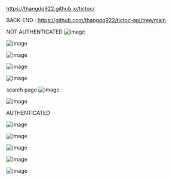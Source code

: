 
https://thangdq922.github.io/tictoc/

BACK-END : https://github.com/thangdq922/tictoc-api/tree/main


NOT AUTHENTICATED
![image](https://github.com/thangdq922/tictoc-FrontEnd/assets/127226811/2b91b4cc-a283-420d-8efb-f0e5502abf5e)

![image](https://github.com/thangdq922/tictoc-FrontEnd/assets/127226811/163597e7-277c-465b-8fb8-b9d7fdd5b0cb)

![image](https://github.com/thangdq922/tictoc-FrontEnd/assets/127226811/5e4ad55d-cbdb-4937-8fd5-227967d4f12c)

![image](https://github.com/thangdq922/tictoc-FrontEnd/assets/127226811/9e03dafd-1fde-4cc1-acf4-178a930016bf)

![image](https://github.com/thangdq922/tictoc-FrontEnd/assets/127226811/82bcaaa6-72ff-4e6d-91b0-3d9fb8ccbe43)

search page
![image](https://github.com/thangdq922/tictoc-FrontEnd/assets/127226811/cec361e9-4079-4225-905a-1c3731d720b0)

![image](https://github.com/thangdq922/tictoc-FrontEnd/assets/127226811/840ffa25-54ce-4809-aa5d-073353e8f0e0)


AUTHENTICATED

![image](https://github.com/thangdq922/tictoc-FrontEnd/assets/127226811/bf3068bb-5ce4-4226-bae5-2790a68c83dd)

![image](https://github.com/thangdq922/tictoc-FrontEnd/assets/127226811/3ce122c8-0b97-43e7-a196-2c9e22de7d06)

![image](https://github.com/thangdq922/tictoc-FrontEnd/assets/127226811/d90293cf-b34e-4da9-82a1-785e6280ecc1)

![image](https://github.com/thangdq922/tictoc-FrontEnd/assets/127226811/7187f79a-b0e5-44ad-a014-5c1c6a467f5c)

![image](https://github.com/thangdq922/tictoc-FrontEnd/assets/127226811/9f54e831-6f66-4dde-9ad4-65e230cef304)
